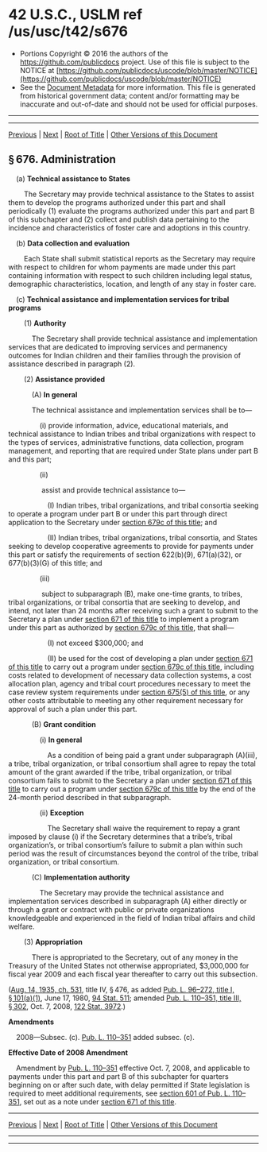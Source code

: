 ---
---

# 42 U.S.C., USLM ref /us/usc/t42/s676

* Portions Copyright © 2016 the authors of the https://github.com/publicdocs project.
  Use of this file is subject to the NOTICE at [https://github.com/publicdocs/uscode/blob/master/NOTICE](https://github.com/publicdocs/uscode/blob/master/NOTICE)
* See the [Document Metadata](././../../../../../..//README.md) for more information.
  This file is generated from historical government data; content and/or formatting may be inaccurate and out-of-date and should not be used for official purposes.

----------
----------

[Previous](./../../../../../..//us/usc/t42/ch7/schIV/ptE/m__us_usc_t42_s675a.md) | [Next](./../../../../../..//us/usc/t42/ch7/schIV/ptE/m__us_usc_t42_s677.md) | [Root of Title](./../../../../../../) | [Other Versions of this Document](https://publicdocs.github.io/go/links?ns=uslm&ref=%2Fus%2Fusc%2Ft42%2Fs676)

## § 676. Administration

    (a) __Technical assistance to States__ 

        The Secretary may provide technical assistance to the States to assist them to develop the programs authorized under this part and shall periodically (1) evaluate the programs authorized under this part and part B of this subchapter and (2) collect and publish data pertaining to the incidence and characteristics of foster care and adoptions in this country.

    (b) __Data collection and evaluation__ 

        Each State shall submit statistical reports as the Secretary may require with respect to children for whom payments are made under this part containing information with respect to such children including legal status, demographic characteristics, location, and length of any stay in foster care.

    (c) __Technical assistance and implementation services for tribal programs__ 

        (1) __Authority__ 

            The Secretary shall provide technical assistance and implementation services that are dedicated to improving services and permanency outcomes for Indian children and their families through the provision of assistance described in paragraph (2).

        (2) __Assistance provided__ 

            (A) __In general__ 

            The technical assistance and implementation services shall be to—

                (i) provide information, advice, educational materials, and technical assistance to Indian tribes and tribal organizations with respect to the types of services, administrative functions, data collection, program management, and reporting that are required under State plans under part B and this part;

                (ii)

                 assist and provide technical assistance to—

                    (I) Indian tribes, tribal organizations, and tribal consortia seeking to operate a program under part B or under this part through direct application to the Secretary under [section 679c of this title][/us/usc/t42/s679c]; and

                    (II) Indian tribes, tribal organizations, tribal consortia, and States seeking to develop cooperative agreements to provide for payments under this part or satisfy the requirements of section 622(b)(9), 671(a)(32), or 677(b)(3)(G) of this title; and

                (iii)

                 subject to subparagraph (B), make one-time grants, to tribes, tribal organizations, or tribal consortia that are seeking to develop, and intend, not later than 24 months after receiving such a grant to submit to the Secretary a plan under [section 671 of this title][/us/usc/t42/s671] to implement a program under this part as authorized by [section 679c of this title][/us/usc/t42/s679c], that shall—

                    (I) not exceed $300,000; and

                    (II) be used for the cost of developing a plan under [section 671 of this title][/us/usc/t42/s671] to carry out a program under [section 679c of this title][/us/usc/t42/s679c], including costs related to development of necessary data collection systems, a cost allocation plan, agency and tribal court procedures necessary to meet the case review system requirements under [section 675(5) of this title][/us/usc/t42/s675/5], or any other costs attributable to meeting any other requirement necessary for approval of such a plan under this part.

            (B) __Grant condition__ 

                (i) __In general__ 

                    As a condition of being paid a grant under subparagraph (A)(iii), a tribe, tribal organization, or tribal consortium shall agree to repay the total amount of the grant awarded if the tribe, tribal organization, or tribal consortium fails to submit to the Secretary a plan under [section 671 of this title][/us/usc/t42/s671] to carry out a program under [section 679c of this title][/us/usc/t42/s679c] by the end of the 24-month period described in that subparagraph.

                (ii) __Exception__ 

                    The Secretary shall waive the requirement to repay a grant imposed by clause (i) if the Secretary determines that a tribe’s, tribal organization’s, or tribal consortium’s failure to submit a plan within such period was the result of circumstances beyond the control of the tribe, tribal organization, or tribal consortium.

            (C) __Implementation authority__ 

                The Secretary may provide the technical assistance and implementation services described in subparagraph (A) either directly or through a grant or contract with public or private organizations knowledgeable and experienced in the field of Indian tribal affairs and child welfare.

        (3) __Appropriation__ 

            There is appropriated to the Secretary, out of any money in the Treasury of the United States not otherwise appropriated, $3,000,000 for fiscal year 2009 and each fiscal year thereafter to carry out this subsection.

([Aug. 14, 1935, ch. 531][/us/act/1935-08-14/ch531], title IV, § 476, as added [Pub. L. 96–272, title I, § 101(a)(1)][/us/pl/96/272/s101/a/1], June 17, 1980, [94 Stat. 511][/us/stat/94/511]; amended [Pub. L. 110–351, title III, § 302][/us/pl/110/351/s302], Oct. 7, 2008, [122 Stat. 3972][/us/stat/122/3972].)

 __Amendments__ 

    2008—Subsec. (c). [Pub. L. 110–351][/us/pl/110/351] added subsec. (c).

 __Effective Date of 2008 Amendment__ 

    Amendment by [Pub. L. 110–351][/us/pl/110/351] effective Oct. 7, 2008, and applicable to payments under this part and part B of this subchapter for quarters beginning on or after such date, with delay permitted if State legislation is required to meet additional requirements, see [section 601 of Pub. L. 110–351][/us/pl/110/351/s601], set out as a note under [section 671 of this title][/us/usc/t42/s671].

----------

[Previous](./../../../../../..//us/usc/t42/ch7/schIV/ptE/m__us_usc_t42_s675a.md) | [Next](./../../../../../..//us/usc/t42/ch7/schIV/ptE/m__us_usc_t42_s677.md) | [Root of Title](./../../../../../../) | [Other Versions of this Document](https://publicdocs.github.io/go/links?ns=uslm&ref=%2Fus%2Fusc%2Ft42%2Fs676)

----------
----------

[/us/usc/t42/s679c]: https://publicdocs.github.io/go/links?ns=uslm&ref=%2Fus%2Fusc%2Ft42%2Fs679c
[/us/usc/t42/s671]: https://publicdocs.github.io/go/links?ns=uslm&ref=%2Fus%2Fusc%2Ft42%2Fs671
[/us/usc/t42/s679c]: https://publicdocs.github.io/go/links?ns=uslm&ref=%2Fus%2Fusc%2Ft42%2Fs679c
[/us/usc/t42/s671]: https://publicdocs.github.io/go/links?ns=uslm&ref=%2Fus%2Fusc%2Ft42%2Fs671
[/us/usc/t42/s679c]: https://publicdocs.github.io/go/links?ns=uslm&ref=%2Fus%2Fusc%2Ft42%2Fs679c
[/us/usc/t42/s675/5]: https://publicdocs.github.io/go/links?ns=uslm&ref=%2Fus%2Fusc%2Ft42%2Fs675%2F5
[/us/usc/t42/s671]: https://publicdocs.github.io/go/links?ns=uslm&ref=%2Fus%2Fusc%2Ft42%2Fs671
[/us/usc/t42/s679c]: https://publicdocs.github.io/go/links?ns=uslm&ref=%2Fus%2Fusc%2Ft42%2Fs679c
[/us/act/1935-08-14/ch531]: https://publicdocs.github.io/go/links?ns=uslm&ref=%2Fus%2Fact%2F1935-08-14%2Fch531
[/us/pl/96/272/s101/a/1]: https://publicdocs.github.io/go/links?ns=uslm&ref=%2Fus%2Fpl%2F96%2F272%2Fs101%2Fa%2F1
[/us/stat/94/511]: https://publicdocs.github.io/go/links?ns=uslm&ref=%2Fus%2Fstat%2F94%2F511
[/us/pl/110/351/s302]: https://publicdocs.github.io/go/links?ns=uslm&ref=%2Fus%2Fpl%2F110%2F351%2Fs302
[/us/stat/122/3972]: https://publicdocs.github.io/go/links?ns=uslm&ref=%2Fus%2Fstat%2F122%2F3972
[/us/pl/110/351]: https://publicdocs.github.io/go/links?ns=uslm&ref=%2Fus%2Fpl%2F110%2F351
[/us/pl/110/351]: https://publicdocs.github.io/go/links?ns=uslm&ref=%2Fus%2Fpl%2F110%2F351
[/us/pl/110/351/s601]: https://publicdocs.github.io/go/links?ns=uslm&ref=%2Fus%2Fpl%2F110%2F351%2Fs601
[/us/usc/t42/s671]: https://publicdocs.github.io/go/links?ns=uslm&ref=%2Fus%2Fusc%2Ft42%2Fs671


